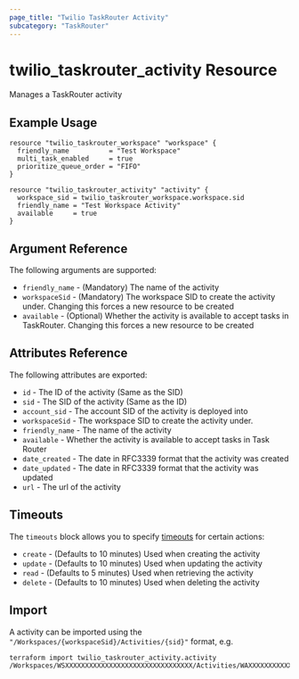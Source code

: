 ```yaml
---
page_title: "Twilio TaskRouter Activity"
subcategory: "TaskRouter"
---
```


# twilio_taskrouter_activity Resource

Manages a TaskRouter activity

## Example Usage

```hcl
resource "twilio_taskrouter_workspace" "workspace" {
  friendly_name          = "Test Workspace"
  multi_task_enabled     = true
  prioritize_queue_order = "FIFO"
}

resource "twilio_taskrouter_activity" "activity" {
  workspace_sid = twilio_taskrouter_workspace.workspace.sid
  friendly_name = "Test Workspace Activity"
  available     = true
}
```

## Argument Reference

The following arguments are supported:

- `friendly_name` - (Mandatory) The name of the activity
- `workspaceSid` - (Mandatory) The workspace SID to create the activity under. Changing this forces a new resource to be created
- `available` - (Optional) Whether the activity is available to accept tasks in TaskRouter. Changing this forces a new resource to be created

## Attributes Reference

The following attributes are exported:

- `id` - The ID of the activity (Same as the SID)
- `sid` - The SID of the activity (Same as the ID)
- `account_sid` - The account SID of the activity is deployed into
- `workspaceSid` - The workspace SID to create the activity under.
- `friendly_name` - The name of the activity
- `available` - Whether the activity is available to accept tasks in Task Router
- `date_created` - The date in RFC3339 format that the activity was created
- `date_updated` - The date in RFC3339 format that the activity was updated
- `url` - The url of the activity

## Timeouts

The `timeouts` block allows you to specify [timeouts](https://www.terraform.io/docs/configuration/resources.html#timeouts) for certain actions:

- `create` - (Defaults to 10 minutes) Used when creating the activity
- `update` - (Defaults to 10 minutes) Used when updating the activity
- `read` - (Defaults to 5 minutes) Used when retrieving the activity
- `delete` - (Defaults to 10 minutes) Used when deleting the activity

## Import

A activity can be imported using the `"/Workspaces/{workspaceSid}/Activities/{sid}"` format, e.g.

```shell
terraform import twilio_taskrouter_activity.activity /Workspaces/WSXXXXXXXXXXXXXXXXXXXXXXXXXXXXXXXX/Activities/WAXXXXXXXXXXXXXXXXXXXXXXXXXXXXXXXX
```
